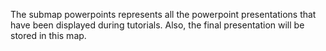 The submap powerpoints represents all the powerpoint presentations that have been displayed during tutorials. Also, the final presentation will be stored in this map. 
